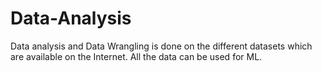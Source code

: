# Data-Analysis
Data analysis and Data Wrangling is done on the different datasets which are available on the Internet.
All the data can be used for ML.
